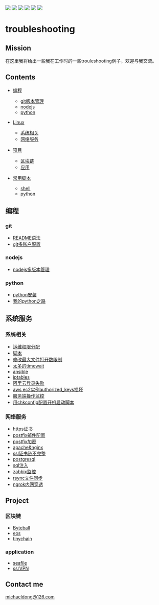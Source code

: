 
![](https://img.shields.io/badge/language-python-green.svg)
![](https://img.shields.io/badge/language-linux-orange.svg)
![](https://img.shields.io/github/languages/code-size/michaeldong1024/troubleshooting?color=brightgreen)
![](https://img.shields.io/github/repo-size/michaeldong1024/troubleshooting)
![](https://img.shields.io/github/followers/michaeldong1024?style=social)
![](https://img.shields.io/github/stars/michaeldong1024/troubleshooting?style=social)

# troubleshooting
## Mission
在这里我将给出一些我在工作时的一些trouleshooting例子，欢迎与我交流。

## Contents

* [编程](#编程)
  * [git版本管理](#git)
  * [nodejs](#nodejs)
  * [python](#python)
  
* [Linux](#linux)
  * [系统相关](#系统相关)
  * [网络服务](#网络服务)
  
* [项目](#项目)
  * [区块链](#区块链)
  * [应用](#应用)
* [常用脚本](script)
  * [shell](script/shell)
  * [python](script/python)
  
## 编程

### git

* [README语法](doc/github中的README.md语法.md)
* [git多账户配置](doc/git多账户配置.md)

### nodejs
* [nodejs多版本管理](doc/node多版本管理.md)

### python
* [python安装](doc/python安装.md)
* [我的python之路](https://github.com/michaeldong1024/the-road-of-python)

## 系统服务

### 系统相关
* [运维权限分配](doc/operation-authority-allocation.md)
* [脚本](script/)
* [修改最大文件打开数限制](doc/最大文件打开数限制.md)
* [太多的timewait](doc/timewait.md)
* [ansible](doc/ansible.md)
* [iptables](doc/iptables.md)
* [阿里云登录失败](doc/ali-ssh-failed.md)
* [aws ec2实例authorized_keys损坏](doc/aws-authorized_keys.md)
* [服务端操作监控](doc/server-performance.md)
* [用chkconfig配置开机启动脚本](doc/chkconfig.md)

### 网络服务
* [https证书](doc/https.md)
* [postfix邮件配置](doc/postfix.md)
* [postfix加密](doc/postfix加密.md)
* [apache&nginx](doc/apache&nginx跳转.md)
* [ssl证书链不完整](doc/证书链不完整.md)
* [postgresql](doc/postgresql.md)
* [sql注入](doc/nginx_sql_injection.md)
* [zabbix监控](doc/zabbix.md)
* [rsync文件同步](doc/rsync.md)
* [ngrok内网穿透](doc/ngrok.md)

## Project

### 区块链

* [Byteball](doc/Byteball.md)
* [eos](doc/eos.md)
* [tinychain](doc/tinychain.md)

### application
* [seafile](doc/seafile.md)
* [ssrVPN](doc/ssr.md)



## Contact me
michaeldong@126.com
